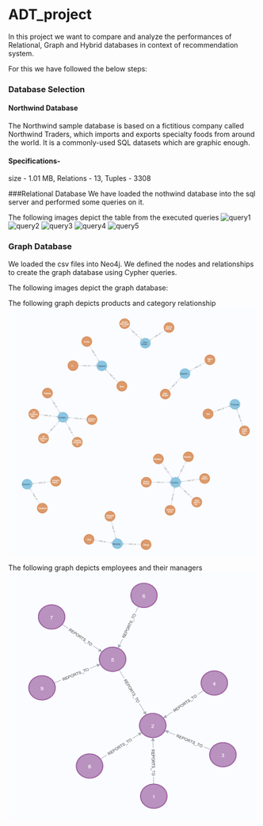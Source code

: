 # ADT_project

In this project we want to compare and analyze the performances of Relational, Graph and Hybrid databases in context of recommendation system.

For this we have followed the below steps:

### Database Selection

#### Northwind Database
The Northwind sample database is based on a fictitious company called Northwind Traders, which imports and exports specialty foods from around the world. It is a commonly-used SQL datasets which are graphic enough.

#### Specifications-
size - 1.01 MB,
Relations - 13,
Tuples - 3308

###Relational Database
We have loaded the nothwind database into the sql server and performed some queries on it.

The following images depict the table from the executed queries
![query1](https://user-images.githubusercontent.com/43738136/158866218-bb832dc0-5cba-45a6-8681-2126d8d4c623.png)
![query2](https://user-images.githubusercontent.com/43738136/158867003-dc51985a-c551-4f5d-abec-603e59745207.png)
![query3](https://user-images.githubusercontent.com/43738136/158867029-8e61335b-6f97-4aed-b539-8ba66ffa4a12.png)
![query4](https://user-images.githubusercontent.com/43738136/158867051-5be88ebd-9f89-4daa-8b48-d5a7e7a2ebee.png)
![query5](https://user-images.githubusercontent.com/43738136/158867070-7928d35f-139b-45c2-be2b-ef4ea118460a.png)




### Graph Database
We loaded the csv files into Neo4j. We defined the nodes and relationships to create the graph database using Cypher queries. 

The following images depict the graph database:


The following graph depicts products and category relationship
<img src="graph_1.png" width="500" height="500">


The following graph depicts employees and their managers
<img src="graph_2.png" width="500" height="500">




